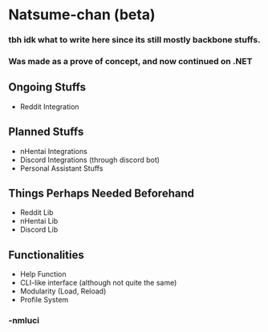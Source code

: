 # Natsume-chan (beta)

### tbh idk what to write here since its still mostly backbone stuffs.
### Was made as a prove of concept, and now continued on .NET 
## Ongoing Stuffs
- Reddit Integration

## Planned Stuffs
- nHentai Integrations
- Discord Integrations (through discord bot)
- Personal Assistant Stuffs

## Things Perhaps Needed Beforehand
- Reddit Lib
- nHentai Lib
- Discord Lib

## Functionalities
- Help Function
- CLI-like interface (although not quite the same)
- Modularity (Load, Reload)
- Profile System
### -nmluci